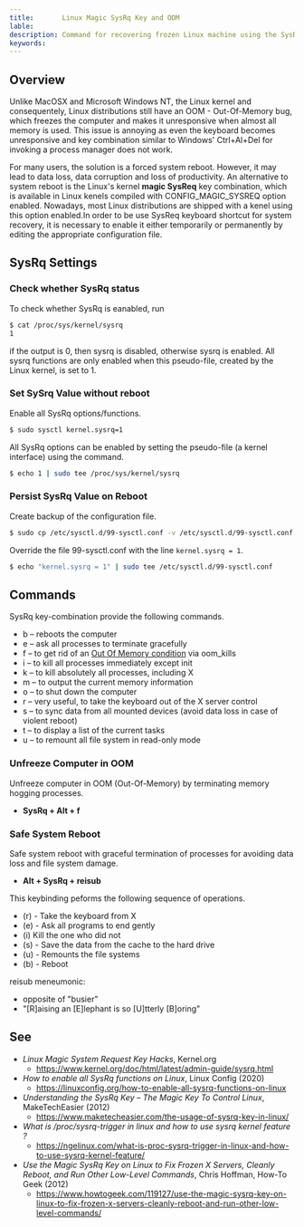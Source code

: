 ```yaml
---
title:       Linux Magic SysRq Key and OOM
lable:       
description: Command for recovering frozen Linux machine using the SysRq keybinding.
keywords:    
---
```


## Overview

Unlike MacOSX and Microsoft Windows NT, the Linux kernel and consequentely, Linux distributions still have an OOM - Out-Of-Memory bug, which freezes the computer and makes it unresponsive when almost all memory is used. This issue is annoying as even the keyboard becomes unresponsive and key combination similar to Windows' Ctrl+Al+Del for invoking a process manager does not work. 

For many users, the solution is a forced system reboot. However, it may lead to data loss, data corruption and loss of productivity. An alternative to system reboot is the Linux's kernel **magic SysReq** key combination, which is available in Linux kenels compiled with CONFIG_MAGIC_SYSREQ option enabled. Nowadays, most Linux distributions are shipped with a kenel using this option enabled.In order to be use SysReq keyboard shortcut for system recovery, it is necessary to enable it either temporarily or permanently by editing the appropriate configuration file.
 
## SysRq Settings

### Check whether SysRq status

To check whether SysRq is eanabled, run 

```sh
$ cat /proc/sys/kernel/sysrq
1
```

if the output is 0, then sysrq is disabled, otherwise sysrq is enabled. All sysrq functions are only enabled when this pseudo-file, created by the Linux kernel, is set to 1. 

### Set SySrq Value without reboot

Enable all SysRq options/functions.

```sh
$ sudo sysctl kernel.sysrq=1
```

All SysRq options can be enabled by setting the pseudo-file (a kernel interface) using the command.

```sh
$ echo 1 | sudo tee /proc/sys/kernel/sysrq
```

### Persist SysRq Value on Reboot

Create backup of the configuration file.

```sh
$ sudo cp /etc/sysctl.d/99-sysctl.conf -v /etc/sysctl.d/99-sysctl.conf.back
```

Override the file 99-sysctl.conf with the line `kernel.sysrq = 1`. 

```sh
$ echo "kernel.sysrq = 1" | sudo tee /etc/sysctl.d/99-sysctl.conf
```


## Commands

SysRq key-combination provide the following commands.

- b – reboots the computer
- e – ask all processes to terminate gracefully
- f – to get rid of an [Out Of Memory condition](https://en.wikipedia.org/wiki/Out_of_memory "Out Of Memory Condition") via oom\_kills
- i – to kill all processes immediately except init
- k – to kill absolutely all processes, including X
- m – to output the current memory information
- o – to shut down the computer
- r – very useful, to take the keyboard out of the X server control
- s – to sync data from all mounted devices (avoid data loss in case of violent reboot)
- t – to display a list of the current tasks
- u – to remount all file system in read-only mode
 

### Unfreeze Computer in OOM 

Unfreeze computer in OOM (Out-Of-Memory) by terminating memory hogging processes.

+ **SysRq + Alt + f** 

### Safe System Reboot

Safe system reboot with graceful termination of processes for avoiding data loss and file system damage.

+ **Alt + SysRq + reisub**

This keybinding peforms the following sequence of operations.

- (r) - Take the keyboard from X
- (e) - Ask all programs to end gently
- (i) Kill the one who did not
- (s) - Save the data from the cache to the hard drive
- (u) - Remounts the file systems
- (b) - Reboot

reisub meneumonic: 

  + opposite of "busier"
  + "[R]aising an [E]lephant is so [U]tterly [B]oring"
## See 

+ *Linux Magic System Request Key Hacks*, Kernel\.org
  + https://www.kernel.org/doc/html/latest/admin-guide/sysrq.html
+ *How to enable all SysRq functions on Linux*, Linux Config (2020)
  + https://linuxconfig.org/how-to-enable-all-sysrq-functions-on-linux 
+ *Understanding the SysRq Key – The Magic Key To Control Linux*, MakeTechEasier (2012)
  + https://www.maketecheasier.com/the-usage-of-sysrq-key-in-linux/ 
+ *What is /proc/sysrq-trigger in linux and how to use sysrq kernel feature ?*
  + https://ngelinux.com/what-is-proc-sysrq-trigger-in-linux-and-how-to-use-sysrq-kernel-feature/
+ *Use the Magic SysRq Key on Linux to Fix Frozen X Servers, Cleanly Reboot, and Run Other Low-Level Commands*, Chris Hoffman, How-To Geek (2012)
  + https://www.howtogeek.com/119127/use-the-magic-sysrq-key-on-linux-to-fix-frozen-x-servers-cleanly-reboot-and-run-other-low-level-commands/    